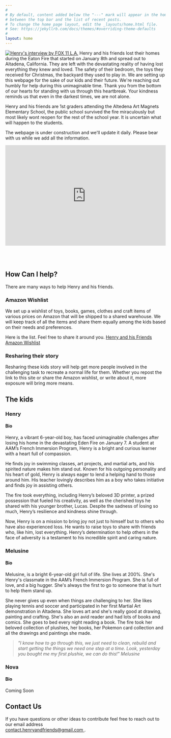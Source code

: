 ```yaml
---
#
# By default, content added below the "---" mark will appear in the home page
# between the top bar and the list of recent posts.
# To change the home page layout, edit the _layouts/home.html file.
# See: https://jekyllrb.com/docs/themes/#overriding-theme-defaults
#
layout: home
---
```

[![Henry's interview by FOX 11 L.A.](https://i.ytimg.com/vi/K7ZdgHYQ1Lw/maxresdefault.jpg)](https://www.youtube.com/watch?v=K7ZdgHYQ1Lw)
Henry and his friends lost their homes during the Eaton Fire that started on January 8th and spread out to Altadena, California. They are left with the devastating reality of having lost everything they knew and loved. The safety of their bedroom, the toys they received for Christmas, the backyard they used to play in. We are setting up this webpage for the sake of our kids and their future. We're reaching out humbly for help during this unimaginable time. Thank you from the bottom of our hearts for standing with us through this heartbreak. Your kindness reminds us that even in the darkest times, we are not alone.

Henry and his friends are 1st graders attending the Altedena Art Magnets Elementary School, the public school survived the fire miraculously but most likely wont reopen for the rest of the school year. It is uncertain what will happen to the students.

The webpage is under construction and we'll update it daily. Please bear with us while we add all the information.

<div style="display: flex; justify-content: center;">
<iframe width="560" height="315" src="https://www.youtube.com/embed/K7ZdgHYQ1Lw?si=SsqSpp14C6H8K6qI" title="YouTube video player" frameborder="0" allow="accelerometer; autoplay; clipboard-write; encrypted-media; gyroscope; picture-in-picture; web-share" referrerpolicy="strict-origin-when-cross-origin" allowfullscreen></iframe>
</div>

<br/><br/>

## How Can I help?
There are many ways to help Henry and his friends.

### Amazon Wishlist
We set up a wishlist of toys, books, games, clothes and craft items of various prices on Amazon that will be shipped to a shared warehouse. We will keep track of all the items and share them equally among the kids based on their needs and preferences.

Here is the list. Feel free to share it around you.
[Henry and his Friends Amazon Wishlist](https://www.amazon.com/hz/wishlist/ls/1FWAJI4C73LUU?ref_=wl_share )

### Resharing their story
Resharing these kids story will help get more people involved in the challenging task to recreate a normal life for them. Whether you repost the link to this site or share the Amazon wishlist, or write about it, more exposure will bring more means.

## The kids

### Henry
#### Bio
Henry, a vibrant 6-year-old boy, has faced unimaginable challenges after losing his home in the devastating Eden Fire on January 7. A student at AAM’s French Immersion Program, Henry is a bright and curious learner with a heart full of compassion.

He finds joy in swimming classes, art projects, and martial arts, and his spirited nature makes him stand out. Known for his outgoing personality and his heart of gold, Henry is always eager to lend a helping hand to those around him. His teacher lovingly describes him as a boy who takes initiative and finds joy in assisting others.

The fire took everything, including Henry’s beloved 3D printer, a prized possession that fueled his creativity, as well as the cherished toys he shared with his younger brother, Lucas. Despite the sadness of losing so much, Henry’s resilience and kindness shine through.

Now, Henry is on a mission to bring joy not just to himself but to others who have also experienced loss. He wants to raise toys to share with friends who, like him, lost everything. Henry’s determination to help others in the face of adversity is a testament to his incredible spirit and caring nature.

### Melusine
#### Bio
Melusine, is a bright 6-year-old girl full of life. She lives at 200%. She's Henry's classmate in the AAM’s French Immersion Program. She is full of love, and a big hugger. She's always the first to go to someone that is hurt to help them stand up.

She never gives up even when things are challenging to her. She likes playing tennis and soccer and participated in her first Martial Art demonstration in Altadena.
She loves art and she's really good at drawing, painting and crafting. She's also an avid reader and had lots of books and comics. She goes to bed every night reading a book. 
The fire took her beloved collection of plushies, her books, her Pokemon card collection and all the drawings and paintings she made.

> *"I know how to go through this, we just need to clean, rebuild and start getting the things we need one step at a time. Look, yesterday you bought me my first plushie, we can do this!" Melusine*

### Nova
#### Bio
Coming Soon


## Contact Us
If you have questions or other ideas to contribute feel free to reach out to our email address  
[contact.henryandfriends@gmail.com
](mailto:contact.henryandfriends@gmail.com
).

